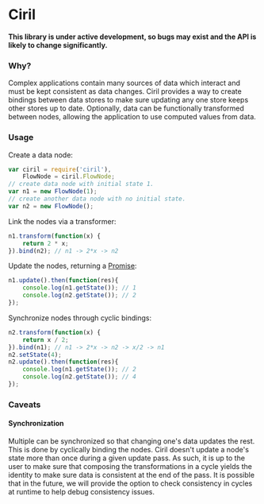 # Ciril

**This library is under active development, so bugs may exist and the API is likely to change significantly.**

### Why?

Complex applications contain many sources of data which interact and must be kept consistent as data changes. Ciril provides a way to create bindings between data stores to make sure updating any one store keeps other stores up to date. Optionally, data can be functionally transformed between nodes, allowing the application to use computed values from data.

### Usage

Create a data node:

```javascript
var ciril = require('ciril'),
    FlowNode = ciril.FlowNode;
// create data node with initial state 1.
var n1 = new FlowNode(1);
// create another data node with no initial state.
var n2 = new FlowNode();
```

Link the nodes via a transformer:

```javascript
n1.transform(function(x) {
    return 2 * x;
}).bind(n2); // n1 -> 2*x -> n2
```

Update the nodes, returning a [Promise](http://bluebirdjs.com/docs/why-promises.html):

```javascript
n1.update().then(function(res){
    console.log(n1.getState()); // 1
    console.log(n2.getState()); // 2
});
```

Synchronize nodes through cyclic bindings:

```javascript
n2.transform(function(x) {
    return x / 2;
}).bind(n1); // n1 -> 2*x -> n2 -> x/2 -> n1
n2.setState(4);
n2.update().then(function(res){
    console.log(n1.getState()); // 2
    console.log(n2.getState()); // 4
});
```

### Caveats

#### Synchronization
Multiple can be synchronized so that changing one's data updates the rest. This is done by cyclically binding the nodes. Ciril doesn't update a node's state more than once during a given update pass. As such, it is up to the user to make sure that composing the transformations in a cycle yields the identity to make sure data is consistent at the end of the pass. It is possible that in the future, we will provide the option to check consistency in cycles at runtime to help debug consistency issues.
